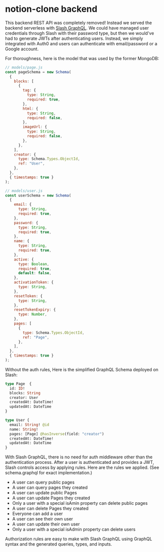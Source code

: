 # notion-clone backend

This backend REST API was completely removed! Instead we served the backend serverless with [Slash GraphQL](https://slash.dgraph.io). We could have managed user credentials through Slash with their password type, but then we would've had to generate JWTs after authenticating users. Instead, we simply integrated with Auth0 and users can authenticate with email/password or a Google account.

For thoroughness, here is the model that was used by the former MongoDB:

```js
// models/page.js
const pageSchema = new Schema(
  {
    blocks: [
      {
        tag: {
          type: String,
          required: true,
        },
        html: {
          type: String,
          required: false,
        },
        imageUrl: {
          type: String,
          required: false,
        },
      },
    ],
    creator: {
      type: Schema.Types.ObjectId,
      ref: "User",
    },
  },
  { timestamps: true }
);
```

```js
// models/user.js
const userSchema = new Schema(
  {
    email: {
      type: String,
      required: true,
    },
    password: {
      type: String,
      required: true,
    },
    name: {
      type: String,
      required: true,
    },
    active: {
      type: Boolean,
      required: true,
      default: false,
    },
    activationToken: {
      type: String,
    },
    resetToken: {
      type: String,
    },
    resetTokenExpiry: {
      type: Number,
    },
    pages: [
      {
        type: Schema.Types.ObjectId,
        ref: "Page",
      },
    ],
  },
  { timestamps: true }
);
```

Without the auth rules, Here is the simplified GraphQL Schema deployed on Slash:

```graphql
type Page  {
  id: ID!
  blocks: String
  creator: User
  createdAt: DateTime!
  updatedAt: DateTime
}

type User {
  email: String! @id
  name: String!
  pages: [Page] @hasInverse(field: "creator")
  createdAt: DateTime!
  updatedAt: DateTime
}
```

With Slash GraphQL, there is no need for auth middleware other than the authentication process. After a user is authenticated and provides a JWT, Slash controls access by applying rules. Here are the rules we applied. (See schema.graphql for exact implementation.)

- A user can query public pages
- A user can query pages they created
- A user can update public Pages
- A user can update Pages they created
- Only a user with a special isAmin property can delete public pages
- A user can delete Pages they created
- Everyone can add a user
- A user can see their own user
- A user can update their own user
- Only a user with a special isAdmin property can delete users

Authorization rules are easy to make with Slash GraphQL using GraphQL syntax and the generated queries, types, and inputs.
